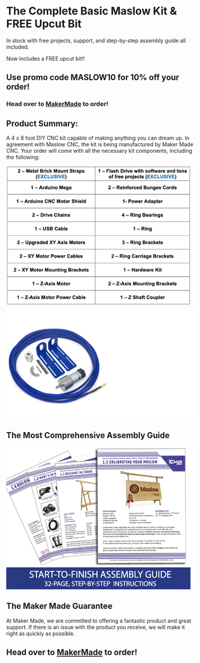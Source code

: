 # The Complete Basic Maslow Kit & FREE Upcut Bit

In stock with free projects, support, and step-by-step assembly guide all included.

Now includes a FREE upcut bit!!

## Use promo code MASLOW10 for 10% off your order!

### Head over to [MakerMade](https://makermade.com/shop) to order!

## Product Summary:
A 4 x 8 foot DIY CNC kit capable of making anything you can dream up. In agreement with Maslow CNC, the kit is being manufactured by Maker Made CNC. Your order will come with all the necessary kit components, including the following: 

![Maslow Original Kit Contents](https://github.com/MaslowCommunityGarden/The-Original-Maslow-CNC/blob/master/basicContents.jpg)

![Maslow Kits Available](https://github.com/MaslowCommunityGarden/The-Original-Maslow-CNC/blob/master/maslowZ.jpg)

## The Most Comprehensive Assembly Guide

![Maslow Assembly Guide](https://github.com/MaslowCommunityGarden/The-Original-Maslow-CNC/blob/master/maslowGuide.jpg)

## The Maker Made Guarantee

At Maker Made, we are committed to offering a fantastic product and great support. If there is an issue with the product you receive, we will make it right as quickly as possible.

## Head over to [MakerMade](https://makermade.com/shop) to order!
